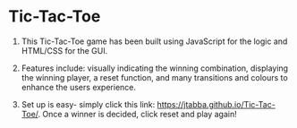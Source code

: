 # Tic-Tac-Toe

1. This Tic-Tac-Toe game has been built using JavaScript for the logic and HTML/CSS for the GUI.

2. Features include: visually indicating the winning combination, displaying the winning player, a reset function, and many transitions and colours to enhance the users experience.

3. Set up is easy- simply click this link: https://jtabba.github.io/Tic-Tac-Toe/.  Once a winner is decided, click reset and play again!
